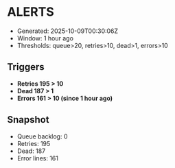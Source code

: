 # ALERTS

- Generated: 2025-10-09T00:30:06Z
- Window: 1 hour ago
- Thresholds: queue>20, retries>10, dead>1, errors>10

## Triggers
- **Retries 195 > 10**
- **Dead 187 > 1**
- **Errors 161 > 10 (since 1 hour ago)**

## Snapshot
- Queue backlog: 0
- Retries: 195
- Dead: 187
- Error lines: 161
